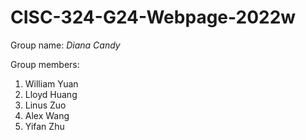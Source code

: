 # CISC-324-G24-Webpage-2022w
Group name:
*Diana Candy*

Group members:
1. William Yuan
2. Lloyd Huang
3. Linus Zuo
4. Alex Wang
5. Yifan Zhu
